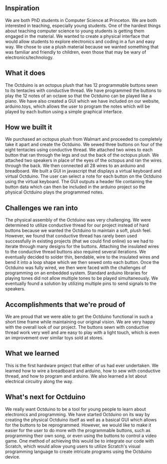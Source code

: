 ## Inspiration
We are both PhD students in Computer Science at Princeton. We are both interested in teaching, especially young students. One of the hardest things about teaching computer science to young students is getting them engaged in the material. We wanted to create a physical interface that would allow students to explore electronics and coding in a fun and easy way. We chose to use a plush material because we wanted something that was familiar and friendly to children, even those that may be wary of electronics/technology. 

## What it does
The Octduino is an octopus plush that has 12 programmable buttons sewn to its tentacles with conductive thread. We have programmed the buttons to play the 12 notes of an octave so that the Octduino can be played like a piano. We have also created a GUI which we have included on our website, arduino.toys, which allows the user to program the notes which will be played by each button using a simple graphical interface. 

## How we built it
We purchased an octopus plush from Walmart and proceeded to completely take it apart and create the Octduino. We sewed three buttons on four of the eight tentacles using conductive thread. We attached two wires to each button that ran through the legs and out the back of the octopus plush. We attached two speakers in place of the eyes of the octopus and ran the wires through the back. We then connected all 28 wires to an arduino and breadboard. We built a GUI in javascript that displays a virtual keyboard and virtual Octduino. The user can select a note for each button on the Octduino using the virtual keyboard. The GUI outputs a header file containing the button data which can then be included in the arduino project so the physical Octduino plays the programmed notes. 

## Challenges we ran into
The physical assembly of the Octduino was very challenging. We were determined to utilize conductive thread for our project instead of hard buttons because we wanted the Octduino to maintain a soft, plush feel. However, we found that conductive thread has rarely been used successfully in existing projects (that we could find online) so we had to iterate through many designs for the buttons. Attaching the insulated wires to the conductive thread buttons also required several iterations. We eventually decided to solder thin, bendable, wire to the insulated wires and bend it into a loop shape which we then sewed onto each button. Once the Octduino was fully wired, we then were faced with the challenges of programming on an embedded system. Standard arduino libraries for playing tones did not allow multiple tones to be played simultaneously. We eventually found a solution by utilizing multiple pins to send signals to the speakers. 

## Accomplishments that we're proud of
We are proud that we were able to get the Octduino functional in such a short time frame while maintaining our original vision. We are very happy with the overall look of our project. The buttons sewn with conductive thread work very well and are easy to play with a light touch, which is even an improvement over similar toys sold at stores. 

## What we learned
This is the first hardware project that either of us had ever undertaken. We learned how to wire a breadboard and arduino, how to sew with conductive thread, and how to program and arduino. We also learned a lot about electrical circuitry along the way. 

## What's next for Octduino
We really want Octduino to be a tool for young people to learn about electronics and programming. We have started Octduino on its way by creating the physical Octduino itself as well as a basical GUI which allows for the buttons to be reprogrammed. However, we would like to make it easier for the user to do more with the programmable buttons, such as programming their own song, or even using the buttons to control a video game. One method of achieving this would be to integrate our code with Scratch, which would allow young users to utilize Scratch's visual programming language to create intricate programs using the Octduino device. 